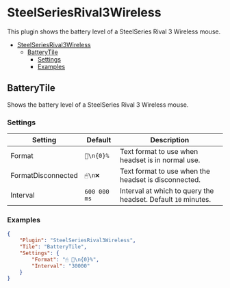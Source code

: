 # SteelSeriesRival3Wireless

This plugin shows the battery level of a SteelSeries Rival 3 Wireless mouse.

- [SteelSeriesRival3Wireless](#steelseriesrival3wireless)
  - [BatteryTile](#batterytile)
    - [Settings](#settings)
    - [Examples](#examples)


## BatteryTile

Shows the battery level of a SteelSeries Rival 3 Wireless mouse.

### Settings

| Setting            | Default      | Description                                                   |
| ------------------ | ------------ | ------------------------------------------------------------- |
| Format             | `🔋\n{0}%`    | Text format to use when headset is in normal use.             |
| FormatDisconnected | `🖱\n❌`       | Text format to use when the headset is disconnected.          |
| Interval           | `600 000 ms` | Interval at which to query the headset. Default `10` minutes. |

### Examples

```json
{
    "Plugin": "SteelSeriesRival3Wireless",
    "Tile": "BatteryTile",
    "Settings": {
        "Format": "🖱 🔋\n{0}%",
        "Interval": "30000"
    }
}
```
